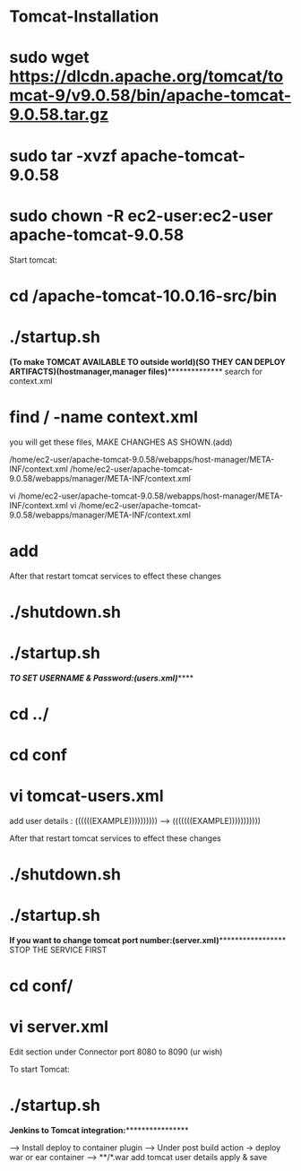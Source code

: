 # Tomcat-Installation

# sudo wget https://dlcdn.apache.org/tomcat/tomcat-9/v9.0.58/bin/apache-tomcat-9.0.58.tar.gz
# sudo tar -xvzf apache-tomcat-9.0.58
# sudo chown -R ec2-user:ec2-user apache-tomcat-9.0.58
Start tomcat:
# cd /apache-tomcat-10.0.16-src/bin

# ./startup.sh



******************(To make TOMCAT AVAILABLE TO outside world)(SO THEY CAN DEPLOY ARTIFACTS)(hostmanager,manager files)******************************** 
 search for context.xml
# find / -name context.xml


you will get these files, MAKE CHANGHES AS SHOWN.(add)

/home/ec2-user/apache-tomcat-9.0.58/webapps/host-manager/META-INF/context.xml
/home/ec2-user/apache-tomcat-9.0.58/webapps/manager/META-INF/context.xml


vi /home/ec2-user/apache-tomcat-9.0.58/webapps/host-manager/META-INF/context.xml
vi /home/ec2-user/apache-tomcat-9.0.58/webapps/manager/META-INF/context.xml

# add <!--       ending -->
<!-- <Valve className="org.apache.catalina.valves.RemoteAddrValve"
  allow="127\.\d+\.\d+\.\d+|::1|0:0:0:0:0:0:0:1" />  -->

After that restart tomcat services to effect these changes

# ./shutdown.sh
# ./startup.sh

***********************************TO SET USERNAME & Password:(users.xml)***************************************
# cd ../
# cd conf
# vi tomcat-users.xml
 add user details :
	<role rolename="manager-gui"/>
	<role rolename="manager-script"/>
	<role rolename="manager-jmx"/>
	<role rolename="manager-status"/>
	<user username="admin" password="admin" roles="manager-gui, manager-script, manager-jmx, manager-status"/>
	<user username="deployer" password="deployer" roles="manager-script"/>
	<user username="tomcat" password="s3cret" roles="manager-gui"/>
((((((EXAMPLE))))))))))
-->
  <role rolename="manager-gui"/>
        <role rolename="manager-script"/>
        <role rolename="manager-jmx"/>
        <role rolename="manager-status"/>
        <user username="admin" password="admin" roles="manager-gui, manager-script, manager-jmx, manager-status"/>
        <user username="deployer" password="deployer" roles="manager-script"/>
        <user username="tomcat" password="s3cret" roles="manager-gui"/>
  </tomcat-users>
(((((((EXAMPLE)))))))))))

After that restart tomcat services to effect these changes

# ./shutdown.sh
# ./startup.sh

********************************If you want to change tomcat port number:(server.xml)*************************************************
STOP THE SERVICE FIRST
# cd conf/
# vi server.xml

Edit section under Connector port 8080 to 8090 (ur wish)

To start Tomcat:
# ./startup.sh

**************************Jenkins to Tomcat integration:******************************************

--> Install deploy to container plugin
--> Under post build action -> deploy war or ear container 
--> **/*.war
   add tomcat user details 
   apply & save
